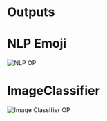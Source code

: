 # Outputs

# NLP Emoji
![NLP OP](https://i.imgur.com/pk2hx7i.png)


# ImageClassifier
![Image Classifier OP](https://i.imgur.com/0cmEVjw.png)
